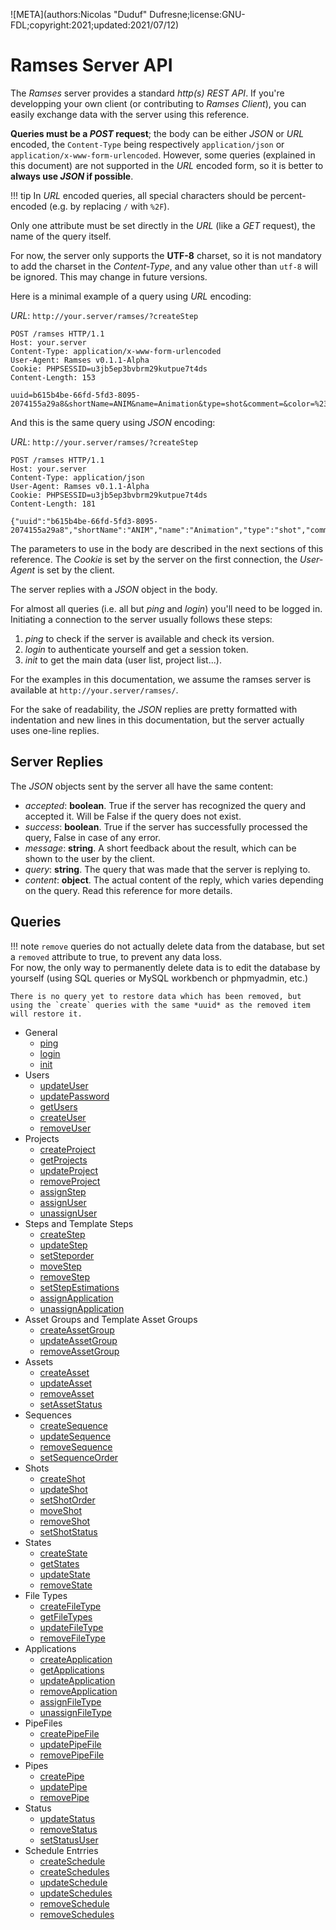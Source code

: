 ![META](authors:Nicolas "Duduf" Dufresne;license:GNU-FDL;copyright:2021;updated:2021/07/12)

# Ramses Server API

The *Ramses* server provides a standard *http(s) REST API*. If you're developping your own client (or contributing to *Ramses Client*), you can easily exchange data with the server using this reference.

**Queries must be a *POST* request**; the body can be either *JSON* or *URL* encoded, the `Content-Type` being respectively `application/json` or `application/x-www-form-urlencoded`. However, some queries (explained in this document) are not supported in the *URL* encoded form, so it is better to **always use *JSON* if possible**.

!!! tip
    In *URL* encoded queries, all special characters should be percent-encoded (e.g. by replacing `/` with `%2F`).

Only one attribute must be set directly in the *URL* (like a *GET* request), the name of the query itself.

For now, the server only supports the **UTF-8** charset, so it is not mandatory to add the charset in the *Content-Type*, and any value other than `utf-8` will be ignored. This may change in future versions.

Here is a minimal example of a query using *URL* encoding:

*URL*: `http://your.server/ramses/?createStep`

```
POST /ramses HTTP/1.1
Host: your.server
Content-Type: application/x-www-form-urlencoded
User-Agent: Ramses v0.1.1-Alpha
Cookie: PHPSESSID=u3jb5ep3bvbrm29kutpue7t4ds
Content-Length: 153

uuid=b615b4be-66fd-5fd3-8095-2074155a29a8&shortName=ANIM&name=Animation&type=shot&comment=&color=%23c992ff&token=94393b8e6396fb2bb295552d6d122544d5db1d1f
```

And this is the same query using *JSON* encoding:

*URL*: `http://your.server/ramses/?createStep`

```
POST /ramses HTTP/1.1
Host: your.server
Content-Type: application/json
User-Agent: Ramses v0.1.1-Alpha
Cookie: PHPSESSID=u3jb5ep3bvbrm29kutpue7t4ds
Content-Length: 181

{"uuid":"b615b4be-66fd-5fd3-8095-2074155a29a8","shortName":"ANIM","name":"Animation","type":"shot","comment":"","color":"#c992ff","token":"94393b8e6396fb2bb295552d6d122544d5db1d1f"}
```

The parameters to use in the body are described in the next sections of this reference. The *Cookie* is set by the server on the first connection, the *User-Agent* is set by the client.

The server replies with a *JSON* object in the body.

For almost all queries (i.e. all but *ping* and *login*) you'll need to be logged in. Initiating a connection to the server usually follows these steps:

1. *ping* to check if the server is available and check its version.
2. *login* to authenticate yourself and get a session token.
3. *init* to get the main data (user list, project list...).

For the examples in this documentation, we assume the ramses server is available at `http://your.server/ramses/`.

For the sake of readability, the *JSON* replies are pretty formatted with indentation and new lines in this documentation, but the server actually uses one-line replies.

## Server Replies

The *JSON* objects sent by the server all have the same content:

- *accepted*: **boolean**. True if the server has recognized the query and accepted it. Will be False if the query does not exist.
- *success*: **boolean**. True if the server has successfully processed the query, False in case of any error.
- *message*: **string**. A short feedback about the result, which can be shown to the user by the client.
- *query*: **string**. The query that was made that the server is replying to.
- *content*: **object**. The actual content of the reply, which varies depending on the query. Read this reference for more details.

## Queries

!!! note
    `remove` queries do not actually delete data from the database, but set a `removed` attribute to true, to prevent any data loss.  
    For now, the only way to permanently delete data is to edit the database by yourself (using SQL queries or MySQL workbench or phpmyadmin, etc.)

    There is no query yet to restore data which has been removed, but using the `create` queries with the same *uuid* as the removed item will restore it.

- General
    - [ping](general.md#ping)
    - [login](general.md#login)
    - [init](general.md#init)
- Users
    - [updateUser](users.md#updateuser)
    - [updatePassword](users.md#updatepassword)
    - [getUsers](users.md#getusers)
    - [createUser](users.md#createuser)
    - [removeUser](users.md#removeuser)
- Projects
    - [createProject](projects#createproject)
    - [getProjects](projects#getprojects)
    - [updateProject](projects#updateproject)
    - [removeProject](projects#removeproject)
    - [assignStep](projects#assignstep)
    - [assignUser](projects#assignuser)
    - [unassignUser](projects#unassignuser)
- Steps and Template Steps
    - [createStep](steps#createstep)
    - [updateStep](steps#updatestep)
    - [setSteporder](steps#setsteporder)
    - [moveStep](steps#movestep)
    - [removeStep](steps#removestep)
    - [setStepEstimations](steps#setstepestimations)
    - [assignApplication](steps#assignapplication)
    - [unassignApplication](steps#unassignapplication)
- Asset Groups and Template Asset Groups
    - [createAssetGroup](assetgroups#createassetgroup)
    - [updateAssetGroup](assetgroups#updateassetgroup)
    - [removeAssetGroup](assetgroups#removeassetgroup)
- Assets
    - [createAsset](assets#createasset)
    - [updateAsset](assets#updateasset)
    - [removeAsset](assets#removeasset)
    - [setAssetStatus](assets#setassetstatus)
- Sequences
    - [createSequence](sequences#createsequence)
    - [updateSequence](sequences#updatesequence)
    - [removeSequence](sequences#removesequence)
    - [setSequenceOrder](sequences#setsequenceorder)
- Shots
    - [createShot](shots#createshot)
    - [updateShot](shots#updateshot)
    - [setShotOrder](shots#setshotorder)
    - [moveShot](shots#movehot)
    - [removeShot](shots#removeshot)
    - [setShotStatus](shots#setshotstatus)
- States
    - [createState](states#createstate)
    - [getStates](states#getstates)
    - [updateState](states#updatestate)
    - [removeState](states#removestate)
- File Types
    - [createFileType](filetypes#createfiletype)
    - [getFileTypes](filetypes#getfiletype)
    - [updateFileType](filetypes#updatefiletype)
    - [removeFileType](filetypes#removefiletype)
- Applications
    - [createApplication](applications#createapplication)
    - [getApplications](applications#getapplication)
    - [updateApplication](applications#updateapplication)
    - [removeApplication](applications#removeapplication)
    - [assignFileType](steps#assignfiletype)
    - [unassignFileType](steps#unassignfiletype)
- PipeFiles
    - [createPipeFile](pipefiless#createpipefile)
    - [updatePipeFile](pipefiless#updatepipefile)
    - [removePipeFile](pipefiless#removepipefile)
- Pipes
    - [createPipe](pipes#createpipe)
    - [updatePipe](pipes#updatepipe)
    - [removePipe](pipes#removepipe)
- Status
    - [updateStatus](status#updatestatus)
    - [removeStatus](status#removestatus)
    - [setStatusUser](status#setstatususer)
- Schedule Entrries
    - [createSchedule](schedule#createschedule)
    - [createSchedules](schedule#createschedules)
    - [updateSchedule](schedule#updateschedule)
    - [updateSchedules](schedule#updateschedules)
    - [removeSchedule](schedule#removeschedule)
    - [removeSchedules](schedule#removeschedules)